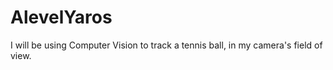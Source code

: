 # AlevelYaros
I will be using Computer Vision to track a tennis ball, in my camera's field of view.
